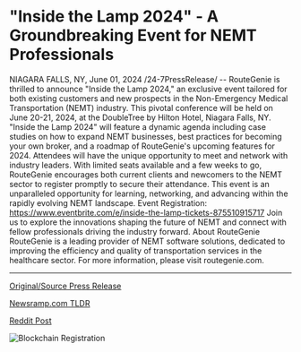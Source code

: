 # "Inside the Lamp 2024" - A Groundbreaking Event for NEMT Professionals

NIAGARA FALLS, NY, June 01, 2024 /24-7PressRelease/ -- RouteGenie is thrilled to announce "Inside the Lamp 2024," an exclusive event tailored for both existing customers and new prospects in the Non-Emergency Medical Transportation (NEMT) industry. This pivotal conference will be held on June 20-21, 2024, at the DoubleTree by Hilton Hotel, Niagara Falls, NY.  "Inside the Lamp 2024" will feature a dynamic agenda including case studies on how to expand NEMT businesses, best practices for becoming your own broker, and a roadmap of RouteGenie's upcoming features for 2024. Attendees will have the unique opportunity to meet and network with industry leaders.  With limited seats available and a few weeks to go, RouteGenie encourages both current clients and newcomers to the NEMT sector to register promptly to secure their attendance. This event is an unparalleled opportunity for learning, networking, and advancing within the rapidly evolving NEMT landscape.  Event Registration: https://www.eventbrite.com/e/inside-the-lamp-tickets-875510915717  Join us to explore the innovations shaping the future of NEMT and connect with fellow professionals driving the industry forward.  About RouteGenie RouteGenie is a leading provider of NEMT software solutions, dedicated to improving the efficiency and quality of transportation services in the healthcare sector. For more information, please visit routegenie.com. 

---

[Original/Source Press Release](https://www.24-7pressrelease.com/press-release/511357/inside-the-lamp-2024-a-groundbreaking-event-for-nemt-professionals)
                    

[Newsramp.com TLDR](None) 



[Reddit Post](https://www.reddit.com/r/StartupBusinessNews/comments/1d5hcha/routegenie_announces_exclusive_event_for_nemt/) 



![Blockchain Registration](https://cdn.newsramp.app/24-7PressRelease/qrcode/246/1/bestCK9f.webp)